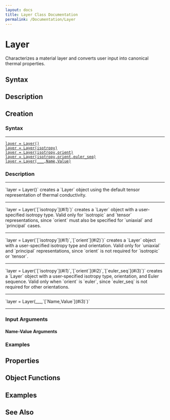 ```yaml
---
layout: docs
title: Layer Class Documentation
permalink: /Documentation/Layer
---
```


# Layer

Characterizes a material layer and converts user input into canonical thermal properties.

## Syntax

## Description

## Creation

### Syntax
<hr>

[`layer = Layer()`](#d1)<br>
[`layer = Layer(isotropy)`](#d2)<br>
[`layer = Layer(isotropy,orient)`](#d3)<br>
[`layer = Layer(isotropy,orient,euler_seq)`](#d4)<br>
[`layer = Layer(___,Name,Value)`](#d5)<br>

### Description
<hr>
<a id="d1"></a>
`layer = Layer()` creates a `Layer` object using the default tensor representation of thermal conductivity.
<hr>
<a id="d2"></a>
`layer = Layer(`[`isotropy`](#i1)`)` creates a `Layer` object with a user-specified isotropy type.  
Valid only for `isotropic` and `tensor` representations, since `orient` must also be specified for `uniaxial` and `principal` cases.
<hr>
<a id="d3"></a>
`layer = Layer(`[`isotropy`](#i1)`,`[`orient`](#i2)`)` creates a `Layer` object with a user-specified isotropy type and orientation.  
Valid only for `uniaxial` and `principal` representations, since `orient` is not required for `isotropic` or `tensor`.
<hr>
<a id="d4"></a>
`layer = Layer(`[`isotropy`](#i1)`,`[`orient`](#i2)`,`[`euler_seq`](#i3)`)` creates a `Layer` object with a user-specified isotropy type, orientation, and Euler sequence.  
Valid only when `orient` is `euler`, since `euler_seq` is not required for other orientations.
<hr>
<a id="d5"></a>
`layer = Layer(___,`[`Name,Value`](#i3)`)`
<hr>

### Input Arguments
<a id="i1"></a>
<a id="i2"></a>
<a id="i3"></a>

#### Name-Value Arguments

### Examples


## Properties

## Object Functions

## Examples

## See Also
